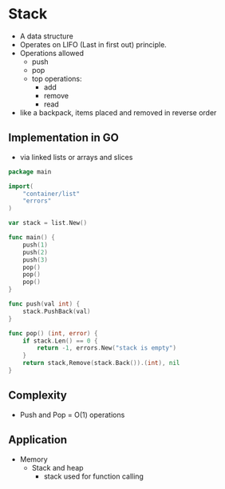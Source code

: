 # Stack
- A data structure
- Operates on LIFO (Last in first out) principle.
- Operations allowed
    - push
    - pop
    - top operations:
        - add
        - remove
        - read
- like a backpack, items placed and removed in reverse order

## Implementation in GO
- via linked lists or arrays and slices
```go
package main

import(
    "container/list"
    "errors"
)

var stack = list.New()

func main() {
    push(1)
    push(2)
    push(3)
    pop()
    pop()
    pop()
}

func push(val int) {
    stack.PushBack(val)
}

func pop() (int, error) {
    if stack.Len() == 0 {
        return -1, errors.New("stack is empty")
    }
    return stack,Remove(stack.Back()).(int), nil
}
```

## Complexity
- Push and Pop = O(1) operations

## Application
- Memory
    - Stack and heap
        - stack used for function calling